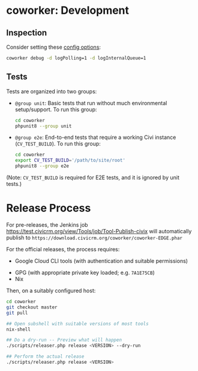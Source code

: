 # coworker: Development

## Inspection

Consider setting these [config options](config.md):

```bash
coworker debug -d logPolling=1 -d logInternalQueue=1
```

## Tests

Tests are organized into two groups:

* `@group unit`: Basic tests that run without much environmental setup/support. To run this group:
    ```bash
    cd coworker
    phpunit8 --group unit
    ```
* `@group e2e`: End-to-end tests that require a working Civi instance (`CV_TEST_BUILD`). To run this group:
    ```bash
    cd coworker
    export CV_TEST_BUILD='/path/to/site/root'
    phpunit8 --group e2e
    ```
    <!-- Wishlist: Alow E2E testing on (cv || drush || wp-cli).  Take pipe-command instead of folder-path, and get everything you need via pipe. -->

(Note: `CV_TEST_BUILD` is required for E2E tests, and it is ignored by unit tests.)

Release Process
===============

For pre-releases, the Jenkins job https://test.civicrm.org/view/Tools/job/Tool-Publish-civix
will automatically publish to `https://download.civicrm.org/coworker/coworker-EDGE.phar`

For the official releases, the process requires:

* Google Cloud CLI tools (with authentication and suitable permissions)
	<!-- gcloud cli has login command that should be sufficient -->
<!-- * Github CLI tools (with authentication and suitable permissions) --><!-- you can create personal developer API key in github web UI -->
* GPG (with appropriate private key loaded; e.g. `7A1E75CB`)
* Nix

Then, on a suitably configured host:

```bash
cd coworker
git checkout master
git pull

## Open subshell with suitable versions of most tools
nix-shell

## Do a dry-run -- Preview what will happen
./scripts/releaser.php release <VERSION> --dry-run

## Perform the actual release
./scripts/releaser.php release <VERSION>
```
